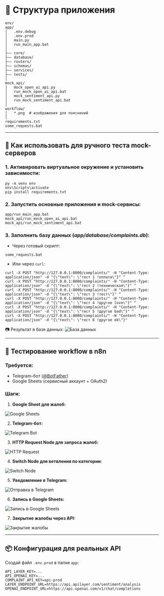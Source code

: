 # 📂 Структура приложения

```
env/
app/
│   .env.debug
│   .env.prod
│   main.py
│   run_main_app.bat
│
├—— core/
├—— database/
├—— routers/
├—— schemas/
├—— services/
├—— tests/
│
mock_api/
│   mock_open_ai_api.py
│   run_mock_open_ai_api.bat
│   mock_sentiment_api.py
│   run_mock_sentiment_api.bat
│
workflow/
│   *.png  # изображения для пояснений
│
requirements.txt
some_requests.bat
```

---

## 🚀 Как использовать для ручного теста mock-серверов

### 1. Активировать виртуальное окружение и установить зависимости:

```
py -m venv env
env\Scripts\activate
pip install requirements.txt
```

### 2. Запустить основные приложения и mock-сервисы:

```
app/run_main_app.bat
mock_api/run_mock_open_ai_api.bat
mock_api/run_mock_sentiment_api.bat
```

### 3. Заполнить базу данных (*app/database/complaints.db*):

* Через готовый скрипт:

```
some_requests.bat
```

* Или через `curl`:

```
curl -X POST "http://127.0.0.1:8000/complaints/" -H "Content-Type: application/json" -d "{\"text\": \"тест 1 !оплата\"}" ^
curl -X POST "http://127.0.0.1:8000/complaints/" -H "Content-Type: application/json" -d "{\"text\": \"тест 2 !техническая\"}" ^
curl -X POST "http://127.0.0.1:8000/complaints/" -H "Content-Type: application/json" -d "{\"text\": \"тест 3 !тест\"}" ^
curl -X POST "http://127.0.0.1:8000/complaints/" -H "Content-Type: application/json" -d "{\"text\": \"тест 4 !другое love\"}" ^
curl -X POST "http://127.0.0.1:8000/complaints/" -H "Content-Type: application/json" -d "{\"text\": \"тест 5 !другое bad\"}" ^
curl -X POST "http://127.0.0.1:8000/complaints/" -H "Content-Type: application/json" -d "{\"text\": \"тест 6 !другое ok\"}"
```

📷 Результат в базе данных:
![База данных](./workflow/02_database.PNG)

---

## 🔄 Тестирование workflow в n8n

### Требуется:

* Telegram-бот ([@BotFather](https://t.me/BotFather))
* Google Sheets (сервисный аккаунт + OAuth2)

### Шаги:

1. **Google Sheet для жалоб:**

![Google Sheets](./workflow/03_excel.PNG)

2. **Telegram-бот:**

![Telegram Bot](./workflow/04_tg.PNG)

3. **HTTP Request Node для запроса жалоб:**

![HTTP Request](./workflow/05_get_open.PNG)

4. **Switch Node для ветвления по категории:**

![Switch Node](./workflow/06_switch.PNG)

5. **Уведомление в Telegram:**

![Отправка в Telegram](./workflow/07_tg_send.PNG)

6. **Запись в Google Sheets:**

![Запись в Google Sheets](./workflow/08_sheets_send.PNG)

7. **Закрытие жалобы через API:**

![Закрытие жалобы](./workflow/09_database_finally.PNG)

---

## 📦 Конфигурация для реальных API

Создай файл `.env.prod` в папке `app`:

```env
API_LAYER_KEY=...
API_OPENAI_KEY=...
COMPLAINT_API_KEY=api-prod
LAYER_ENDPOINT_URL=https://api.apilayer.com/sentiment/analysis
OPENAI_ENDPOINT_URL=https://api.openai.com/v1/chat/completions
```
